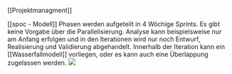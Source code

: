 [[Projektmanagment]]

[[spoc - Modell]] Phasen werden aufgeteilt in 4 Wöchige Sprints.
Es gibt keine Vorgabe über die Parallelisierung. Analyse kann beispielsweise nur am Anfang erfolgen und in den Iterationen wird nur noch Entwurf, Realisierung und Validierung abgehandelt. Innerhalb der Iteration kann ein [[Wasserfallmodell]] vorliegen, oder es kann auch eine Überlappung zugelassen werden. 
<img src="Pasted%20image%2020230920073646.png"/>